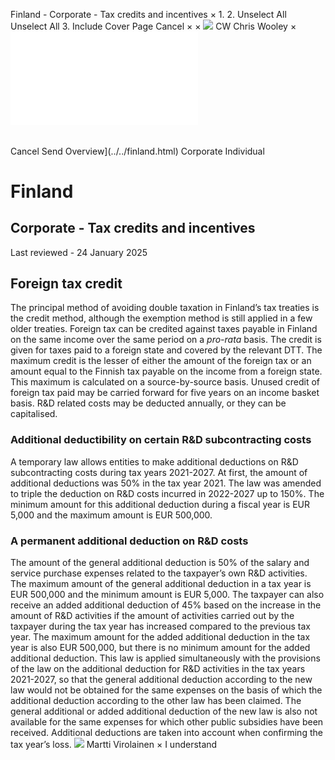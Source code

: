 Finland - Corporate - Tax credits and incentives
×
1.
2.
Unselect All
Unselect All
3.
Include Cover Page
Cancel
×
×
![](../../-/media/world-wide-tax-summaries/attachments/global---chris-wooley.ashx%3Frev=ac5e5f3223b34096b1afc2a6009c7320&revision=ac5e5f32-23b3-4096-b1af-c2a6009c7320&hash=859B7ADC84DC2CBEC9760E9E6EE7DE6D0A8BFCDF)
CW
Chris Wooley
×
![](tax-credits-and-incentives.html)
######
Cancel
Send
Overview](../../finland.html)
Corporate
Individual
# Finland
## Corporate - Tax credits and incentives
Last reviewed - 24 January 2025
## Foreign tax credit
The principal method of avoiding double taxation in Finland’s tax treaties is the credit method, although the exemption method is still applied in a few older treaties. Foreign tax can be credited against taxes payable in Finland on the same income over the same period on a *pro-rata* basis. The credit is given for taxes paid to a foreign state and covered by the relevant DTT. The maximum credit is the lesser of either the amount of the foreign tax or an amount equal to the Finnish tax payable on the income from a foreign state. This maximum is calculated on a source-by-source basis. Unused credit of foreign tax paid may be carried forward for five years on an income basket basis.
R&D related costs may be deducted annually, or they can be capitalised.
### Additional deductibility on certain R&D subcontracting costs
A temporary law allows entities to make additional deductions on R&D subcontracting costs during tax years 2021-2027. At first, the amount of additional deductions was 50% in the tax year 2021. The law was amended to triple the deduction on R&D costs incurred in 2022-2027 up to 150%.
The minimum amount for this additional deduction during a fiscal year is EUR 5,000 and the maximum amount is EUR 500,000.
### A permanent additional deduction on R&D costs
The amount of the general additional deduction is 50% of the salary and service purchase expenses related to the taxpayer’s own R&D activities. The maximum amount of the general additional deduction in a tax year is EUR 500,000 and the minimum amount is EUR 5,000.
The taxpayer can also receive an added additional deduction of 45% based on the increase in the amount of R&D activities if the amount of activities carried out by the taxpayer during the tax year has increased compared to the previous tax year. The maximum amount for the added additional deduction in the tax year is also EUR 500,000, but there is no minimum amount for the added additional deduction.
This law is applied simultaneously with the provisions of the law on the additional deduction for R&D activities in the tax years 2021-2027, so that the general additional deduction according to the new law would not be obtained for the same expenses on the basis of which the additional deduction according to the other law has been claimed. The general additional or added additional deduction of the new law is also not available for the same expenses for which other public subsidies have been received. Additional deductions are taken into account when confirming the tax year’s loss.
![](../../-/media/world-wide-tax-summaries/attachments/finland---martti-virolainen.ashx%3Frev=dbce1a2158a5437bb2ce488a55bcea65&revision=dbce1a21-58a5-437b-b2ce-488a55bcea65&hash=E9183B3AADB3641FAC05211716B55597818C0748)
Martti Virolainen
×
I understand